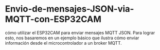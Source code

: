 # Envio-de-mensajes-JSON-via-MQTT-con-ESP32CAM
cómo utilizar el ESP32CAM para enviar mensajes MQTT JSON. Para lograr esto, nos basaremos en un ejemplo básico que ilustra cómo enviar información desde el microcontrolador a un broker MQTT.
